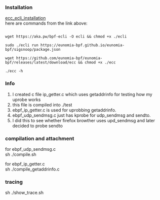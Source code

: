 ### Installation
[ecc_ecli_installation](https://github.com/eunomia-bpf/eunomia-bpf?tab=readme-ov-file#install-the-project)<br>
here are commands from the link above:

<code>
wget https://aka.pw/bpf-ecli -O ecli && chmod +x ./ecli<br>
sudo ./ecli run https://eunomia-bpf.github.io/eunomia-bpf/sigsnoop/package.json<br>
wget https://github.com/eunomia-bpf/eunomia-bpf/releases/latest/download/ecc && chmod +x ./ecc<br>
./ecc -h</code>


### Info
1. I created c file ip_getter.c which uses getaddrinfo for testing how my uprobe works
2. this file is compiled into ./test
3. ebpf_ip_getter.c is used for uprobbing getaddrinfo.
4. ebpf_udp_sendmsg.c just has kprobe for udp_sendmsg and sendto.
5. I did this to see whether firefox browther uses upd_sendmsg and later decided to probe sendto

### compilation and attachment
for ebpf_udp_sendmsg.c<br>
sh ./compile.sh

for ebpf_ip_getter.c<br>
sh ./compile_getaddrinfo.c<br>

### tracing
sh ./show_trace.sh

